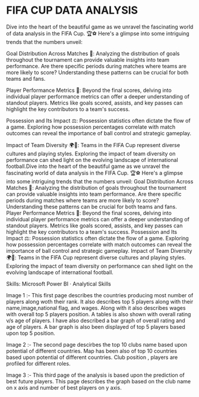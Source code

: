 # FIFA CUP DATA ANALYSIS



Dive into the heart of the beautiful game as we unravel the fascinating world of data analysis in the FIFA Cup. 🏆⚽ Here's a glimpse into some intriguing trends that the numbers unveil:

Goal Distribution Across Matches 🥅: Analyzing the distribution of goals throughout the tournament can provide valuable insights into team performance. Are there specific periods during matches where teams are more likely to score? Understanding these patterns can be crucial for both teams and fans.

Player Performance Metrics 🌟: Beyond the final scores, delving into individual player performance metrics can offer a deeper understanding of standout players. Metrics like goals scored, assists, and key passes can highlight the key contributors to a team's success.

Possession and Its Impact ⚖️: Possession statistics often dictate the flow of a game. Exploring how possession percentages correlate with match outcomes can reveal the importance of ball control and strategic gameplay.

Impact of Team Diversity 🌍👥: Teams in the FIFA Cup represent diverse cultures and playing styles. Exploring the impact of team diversity on performance can shed light on the evolving landscape of international football.Dive into the heart of the beautiful game as we unravel the fascinating world of data analysis in the FIFA Cup. 🏆⚽ Here's a glimpse into some intriguing trends that the numbers unveil: Goal Distribution Across Matches 🥅: Analyzing the distribution of goals throughout the tournament can provide valuable insights into team performance. Are there specific periods during matches where teams are more likely to score? Understanding these patterns can be crucial for both teams and fans. Player Performance Metrics 🌟: Beyond the final scores, delving into individual player performance metrics can offer a deeper understanding of standout players. Metrics like goals scored, assists, and key passes can highlight the key contributors to a team's success. Possession and Its Impact ⚖️: Possession statistics often dictate the flow of a game. Exploring how possession percentages correlate with match outcomes can reveal the importance of ball control and strategic gameplay. Impact of Team Diversity 🌍👥: Teams in the FIFA Cup represent diverse cultures and playing styles. Exploring the impact of team diversity on performance can shed light on the evolving landscape of international football.

Skills: Microsoft Power BI · Analytical Skills

Image 1 :- This first page describes the countries producing most number of players along woth their rank. It also describes top 5 players along with their name,image,national flag, and wages. Along with it also describes wages with overall top 5 players position. A tables is also shown with overall rating v/s age of players. I have also described a bar graph of overall rating and age of players. A bar graph is also been displayed of top 5 players based upon top 5 position.

Image 2 :- The second page descirbes the top 10 clubs name based upon potential of different countries. Map has been also of top 10 countries based upon potential of different countries. Club position , players are profiled for different roles.

Image 3 :- This third page of the analysis is based upon the prediction of best future players. This page describes the graph based on the club name on x axis and number of best players on y axis.

